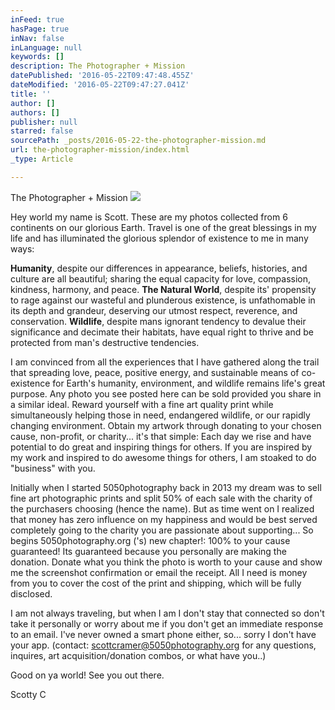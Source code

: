 ```yaml
---
inFeed: true
hasPage: true
inNav: false
inLanguage: null
keywords: []
description: The Photographer + Mission
datePublished: '2016-05-22T09:47:48.455Z'
dateModified: '2016-05-22T09:47:27.041Z'
title: ''
author: []
authors: []
publisher: null
starred: false
sourcePath: _posts/2016-05-22-the-photographer-mission.md
url: the-photographer-mission/index.html
_type: Article

---
```

The Photographer + Mission
![](https://the-grid-user-content.s3-us-west-2.amazonaws.com/7a2c5b8d-7456-4520-af70-d57b2909c859.jpg)

Hey world my name is Scott. These are my photos collected from 6 continents on our glorious Earth. Travel is one of the great blessings in my life and has illuminated the glorious splendor of existence to me in many ways: 

**Humanity**, despite our differences in appearance, beliefs, histories, and culture are all beautiful; sharing the equal capacity for love, compassion, kindness, harmony, and peace. **The Natural World**, despite its' propensity to rage against our wasteful and plunderous existence, is unfathomable in its depth and grandeur, deserving our utmost respect, reverence, and conservation. **Wildlife**, despite mans ignorant tendency to devalue their significance and decimate their habitats, have equal right to thrive and be protected from man's destructive tendencies. 

I am convinced from all the experiences that I have gathered along the trail that spreading love, peace, positive energy, and sustainable means of co-existence for Earth's humanity, environment, and wildlife remains life's great purpose. Any photo you see posted here can be sold provided you share in a similar ideal. Reward yourself with a fine art quality print while simultaneously helping those in need, endangered wildlife, or our rapidly changing environment. Obtain my artwork through donating to your chosen cause, non-profit, or charity... it's that simple: Each day we rise and have potential to do great and inspiring things for others. If you are inspired by my work and inspired to do awesome things for others, I am stoaked to do "business" with you.

Initially when I started 5050photography back in 2013 my dream was to sell fine art photographic prints and split 50% of each sale with the charity of the purchasers choosing (hence the name). But as time went on I realized that money has zero influence on my happiness and would be best served completely going to the charity you are passionate about supporting... So begins 5050photography.org ('s) new chapter!: 100% to your cause guaranteed! Its guaranteed because you personally are making the donation. Donate what you think the photo is worth to your cause and show me the screenshot confirmation or email the receipt. All I need is money from you to cover the cost of the print and shipping, which will be fully disclosed.

I am not always traveling, but when I am I don't stay that connected so don't take it personally or worry about me if you don't get an immediate response to an email. I've never owned a smart phone either, so... sorry I don't have your app. (contact: scottcramer@5050photography.org for any questions, inquires, art acquisition/donation combos, or what have you..) 

Good on ya world! See you out there.

Scotty C